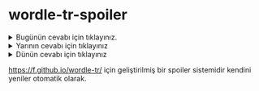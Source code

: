 # wordle-tr-spoiler

<details>
  <summary>Bugünün cevabı için tıklayınız.</summary>
  <br>
    <b> içsiz </b>
</details>

<details>
  <summary>Yarının cevabı için tıklayınız</summary>
  <br>
   <b> tümey </b>
</details>

<details>
  <summary>Dünün cevabı için tıklayınız </summary>
  <br>
  <b> nutuk </b>
</details>

https://f.github.io/wordle-tr/ için geliştirilmiş bir spoiler sistemidir kendini yeniler otomatik olarak.

